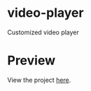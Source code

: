 # video-player
Customized video player

# Preview
View the project [here](https://epontoni.github.io/video-player/).
